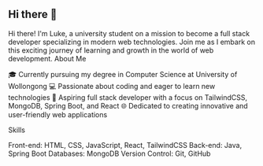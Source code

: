 ## Hi there 👋

Hi there! I'm Luke, a university student on a mission to become a full stack developer specializing in modern web technologies. Join me as I embark on this exciting journey of learning and growth in the world of web development.
About Me

🎓 Currently pursuing my degree in Computer Science at University of Wollongong
💻 Passionate about coding and eager to learn new technologies
🌟 Aspiring full stack developer with a focus on TailwindCSS, MongoDB, Spring Boot, and React
🌐 Dedicated to creating innovative and user-friendly web applications

Skills

Front-end: HTML, CSS, JavaScript, React, TailwindCSS
Back-end: Java, Spring Boot
Databases: MongoDB
Version Control: Git, GitHub
